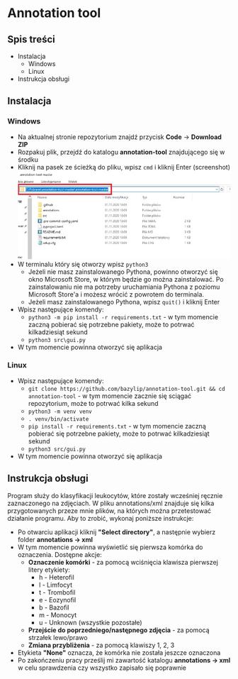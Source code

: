 # Annotation tool
## Spis treści

 - Instalacja
	 - Windows
	 - Linux
 - Instrukcja obsługi

## Instalacja
### Windows

 - Na aktualnej stronie repozytorium znajdź przycisk **Code** → **Download ZIP**
 - Rozpakuj plik, przejdź do katalogu **annotation-tool** znajdującego się w środku
 - Kliknij na pasek ze ścieżką do pliku, wpisz `cmd` i kliknij Enter (screenshot)
  ![screenshot](extras/path_instructions.jpg)
 - W terminalu który się otworzy wpisz `python3`
	 - Jeżeli nie masz zainstalowanego Pythona, powinno otworzyć się okno Microsoft Store, w którym będzie go można zainstalować. Po zainstalowaniu nie ma potrzeby uruchamiania Pythona z poziomu Microsoft Store'a i możesz wrócić z powrotem do terminala.
	 - Jeżeli masz zainstalowanego Pythona, wpisz `quit()` i kliknij Enter
 - Wpisz następujące komendy:
	 - `python3 -m pip install -r requirements.txt` - w tym momencie zaczną pobierać się potrzebne pakiety, może to potrwać kilkadziesiąt sekund
	 - `python3 src\gui.py`
 - W tym momencie powinna otworzyć się aplikacja

### Linux

 - Wpisz następujące komendy:
	 - `git clone https://github.com/bazylip/annotation-tool.git && cd annotation-tool` - w tym momencie zacznie się sciągać repozytorium, może to potrwać kilka sekund
	 - `python3 -m venv venv`
	 - `. venv/bin/activate`
	 - `pip install -r requirements.txt` - w tym momencie zaczną pobierać się potrzebne pakiety, może to potrwać kilkadziesiąt sekund
	 - `python3 src/gui.py`
 - W tym momencie powinna otworzyć się aplikacja
## Instrukcja obsługi
Program służy do klasyfikacji leukocytów, które zostały wcześniej ręcznie zaznaczonego na zdjęciach. W pliku annotations/xml znajduje się kilka przygotowanych przeze mnie plików, na których można przetestować działanie programu. Aby to zrobić, wykonaj poniższe instrukcje:

 - Po otwarciu aplikacji kliknij **"Select directory"**, a następnie wybierz folder **annotations → xml**
 - W tym momencie powinna wyświetlić się pierwsza komórka do oznaczenia. Dostępne akcje:
	 - **Oznaczenie komórki**  - za pomocą wciśnięcia klawisza pierwszej litery etykiety:
		 - h - Heterofil
		 - l - Limfocyt
		 - t - Trombofil
		 - e - Eozynofil
		 - b - Bazofil
		 - m - Monocyt
		 - u - Unknown (wszystkie pozostałe)
	- **Przejście do poprzedniego/następnego zdjęcia** - za pomocą strzałek lewo/prawo
	- **Zmiana przybliżenia** - za pomocą klawiszy 1, 2, 3
- Etykieta **"None"** oznacza, że komórka nie została jeszcze oznaczona
- Po zakończeniu pracy prześlij mi zawartość katalogu **annotations → xml** w celu sprawdzenia czy wszystko zapisało się poprawnie
